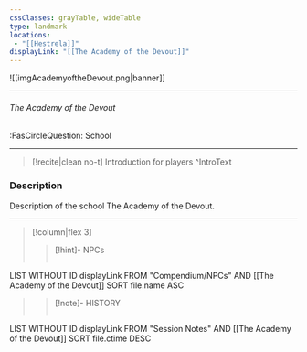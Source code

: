 ```yaml
---
cssClasses: grayTable, wideTable
type: landmark
locations:
 - "[[Hestrela]]"
displayLink: "[[The Academy of the Devout]]"
---
```


![[imgAcademyoftheDevout.png|banner]]

---
###### The Academy of the Devout
<span class="sub2">:FasCircleQuestion: School</span>

---

> [!recite|clean no-t]
>	Introduction for players
>^IntroText
	
### Description
Description of the school The Academy of the Devout.

---

> [!column|flex 3]
> > [!hint]-  NPCs
> >```dataview
LIST WITHOUT ID displayLink
FROM "Compendium/NPCs" AND [[The Academy of the Devout]]
SORT file.name ASC
> 
>> [!note]- HISTORY
>>```dataview
LIST WITHOUT ID displayLink
FROM "Session Notes" AND [[The Academy of the Devout]]
SORT file.ctime DESC

